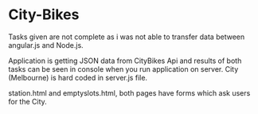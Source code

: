 # City-Bikes
Tasks given are not complete as i was not able to transfer data between angular.js and Node.js.

Application is getting JSON data from CityBikes Api and results of both tasks can be seen in console when you run application on server. 
City (Melbourne) is hard coded in server.js file. 

station.html and emptyslots.html, both pages have forms which ask users for the City. 
